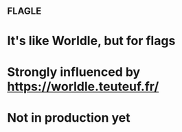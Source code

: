 ## FLAGLE

# It's like Worldle, but for flags

# Strongly influenced by https://worldle.teuteuf.fr/

# Not in production yet
